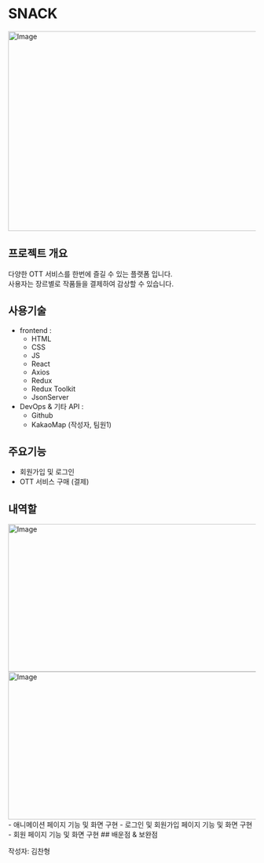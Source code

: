 # SNACK
<img width="800" height="407" alt="Image" src="https://github.com/user-attachments/assets/cf231626-7e0b-47e3-9c20-f1d9be0ce2e3" />  

## 프로젝트 개요
다양한 OTT 서비스를 한번에 즐길 수 있는 플랫폼 입니다.  
사용자는 장르별로 작품들을 결제하여 감상할 수 있습니다. 

## 사용기술
- frontend :
  - HTML
  - CSS
  - JS
  - React
  - Axios
  - Redux
  - Redux Toolkit
  - JsonServer
- DevOps & 기타 API :
  - Github
  - KakaoMap (작성자, 팀원1) 
## 주요기능
- 회원가입 및 로그인
- OTT 서비스 구매 (결제)
## 내역할
<img width="600" height="301" alt="Image" src="https://github.com/user-attachments/assets/8dded1cd-4b2a-4e24-9bce-3e9c1d12be4e" />  
<img width="600" height="301" alt="Image" src="https://github.com/user-attachments/assets/cea1940e-8b2e-4307-baf1-fec7305cd481" />
- 애니메이션 페이지 기능 및 화면 구현
- 로그인 및 회원가입 페이지 기능 및 화면 구현
- 회원 페이지 기능 및 화면 구현
## 배운점 & 보완점

작성자: 김찬형
